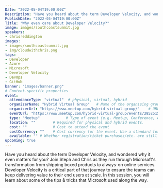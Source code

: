 ```yaml
---
Date: "2022-05-04T19:00:00Z"
Description: "Have you heard about the term Developer Velocity, and wondered why it even matters for you? Join Steph and Chris as they run through Microsoft's transformation from shipping boxed products to always-on online services. Developer Velocity is a critical part of that journey to ensure the teams can keep delivering value to their end users at scale. In this session, you will learn about some of the tips & tricks that Microsoft used along the way."
PublishDate: "2022-05-04T19:00:00Z"
Title: "Why even care about Developer Velocity?"
image: images/southcoastsummit.jpg
speakers:
- chrisreddington
images:
- images/southcoastsummit.jpg
- img/cloudwithchris.png
tags:
- Developer
- Azure
- Microsoft
- Developer Velocity
- DevOps
- GitHub
banner: "images/banner.png"
# Content-specific properties
event:
  attendanceType: "virtual"  # physical, virtual, hybrid
  organizerName: "Hybrid Virtual Group"   # Name of the organising group / event (e.g. Name of the conference)
  organizerUrl: "https://www.meetup.com/hybrid-virtual-group/"    # URL of the organising group
  eventUrl: "https://www.meetup.com/hybrid-virtual-group/events/285251520/"        # URL of the specific event, if applicable (e.g. a meetup talk, rather than the meetup group)
  type: "Meetup"            # Type of event (e.g. Meetup, Conference, etc.)
  location: ""        # Required for physical and hybrid events.
  cost: ""            # Cost to attend the event
  costCurrency: ""    # Cost currency for the event. Use a standard format - http://en.wikipedia.org/wiki/ISO_4217
  available: "" # Whether registration/ticket purchases/etc. are still available (true/false). Defaults to false when event is in past.
upcoming: true
---
```

Have you heard about the term Developer Velocity, and wondered why it even matters for you? Join Steph and Chris as they run through Microsoft's transformation from shipping boxed products to always-on online services. Developer Velocity is a critical part of that journey to ensure the teams can keep delivering value to their end users at scale. In this session, you will learn about some of the tips & tricks that Microsoft used along the way.
